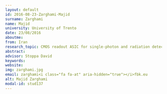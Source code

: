 ```yaml
---
layout: default 
id: 2016-08-23-Zarghami-Majid
surname: Zarghami
name: Majid
university: University of Trento
date: 23/08/2016
aboutme: 
from: Iran
research_topic: CMOS readout ASIC for single-photon and radiation detectors
abstract: 
advisor: Stoppa David
keywords: 
website: 
img: zarghami.jpg
email: zarghami<i class="fa fa-at" aria-hidden="true"></i>fbk.eu
alt: Majid Zarghami
modal-id: stud137
---
```

